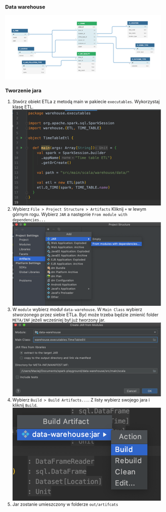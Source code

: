 ### Data warehouse

![schema](readme-assets/schema.png)

### Tworzenie jara
1. Stwórz obiekt ETLa z metodą main w pakiecie `executables`. Wykorzystaj klasę ETL.
![1](readme-assets/tut1.png)
1. Wybierz `File > Project Structure > Artifacts`
Kliknij `+` w lewym górnym rogu. Wybierz `JAR` a następnie 
`From module with dependencies...`
![2](readme-assets/tut2.png)
1. W `module` wybierz moduł `data-warehouse`. W `Main Class` wybierz 
stworzonego przez siebie ETLa.
Być może trzeba będzie zmienić folder `META/INF` jeżeli wcześniej był już 
tworzony jar.
![3](readme-assets/tut3.png)
1. Wybierz `Build > Build Artifacts...`. Z listy wybierz swojego jara 
i kliknij `Build`. 
![4](readme-assets/tut4.png)
1. Jar zostanie umieszczony w folderze `out/artifcats`